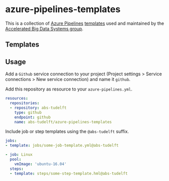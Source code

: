 # azure-pipelines-templates

This is a collection of [Azure Pipelines](https://azure.microsoft.com/services/devops/pipelines/) [templates](https://docs.microsoft.com/azure/devops/pipelines/process/templates) used and maintained by the [Accelerated Big Data Systems group](https://github.com/abs-tudelft).

## Templates

## Usage

Add a `Github` service connection to your project (Project settings > Service connections > New service connection) and name it `github`.

Add this repository as resource to your `azure-pipelines.yml`.

```yaml
resources:
  repositories:
  - repository: abs-tudelft
    type: github
    endpoint: github
    name: abs-tudelft/azure-pipelines-templates
```

Include job or step templates using the `@abs-tudelft` suffix.

```yaml
jobs:
- template: jobs/some-job-template.yml@abs-tudelft

- job: Linux
  pool:
    vmImage: 'ubuntu-16.04'
  steps:
  - template: steps/some-step-template.hml@abs-tudelft
```

